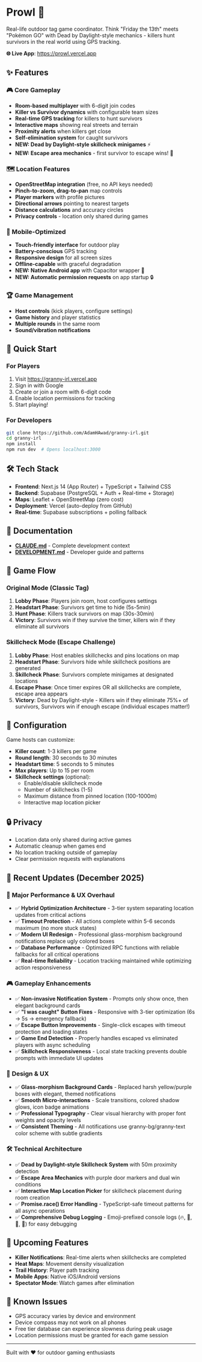 # Prowl 🎯

Real-life outdoor tag game coordinator. Think "Friday the 13th" meets "Pokémon GO" with Dead by Daylight-style mechanics - killers hunt survivors in the real world using GPS tracking.

**🌐 Live App**: https://prowl.vercel.app

## ✨ Features

### 🎮 Core Gameplay
- **Room-based multiplayer** with 6-digit join codes
- **Killer vs Survivor dynamics** with configurable team sizes
- **Real-time GPS tracking** for killers to hunt survivors
- **Interactive maps** showing real streets and terrain
- **Proximity alerts** when killers get close
- **Self-elimination system** for caught survivors
- **NEW: Dead by Daylight-style skillcheck minigames** ⚡
- **NEW: Escape area mechanics** - first survivor to escape wins! 🚪

### 🗺️ Location Features
- **OpenStreetMap integration** (free, no API keys needed)
- **Pinch-to-zoom, drag-to-pan** map controls
- **Player markers** with profile pictures
- **Directional arrows** pointing to nearest targets
- **Distance calculations** and accuracy circles
- **Privacy controls** - location only shared during games

### 📱 Mobile-Optimized
- **Touch-friendly interface** for outdoor play
- **Battery-conscious** GPS tracking
- **Responsive design** for all screen sizes
- **Offline-capable** with graceful degradation
- **NEW: Native Android app** with Capacitor wrapper 📲
- **NEW: Automatic permission requests** on app startup 🔒

### 🏆 Game Management
- **Host controls** (kick players, configure settings)
- **Game history** and player statistics
- **Multiple rounds** in the same room
- **Sound/vibration notifications**

## 🚀 Quick Start

### For Players
1. Visit https://granny-irl.vercel.app
2. Sign in with Google
3. Create or join a room with 6-digit code
4. Enable location permissions for tracking
5. Start playing!

### For Developers
```bash
git clone https://github.com/AdamHAwad/granny-irl.git
cd granny-irl
npm install
npm run dev  # Opens localhost:3000
```

## 🛠️ Tech Stack

- **Frontend**: Next.js 14 (App Router) + TypeScript + Tailwind CSS
- **Backend**: Supabase (PostgreSQL + Auth + Real-time + Storage)
- **Maps**: Leaflet + OpenStreetMap (zero cost)
- **Deployment**: Vercel (auto-deploy from GitHub)
- **Real-time**: Supabase subscriptions + polling fallback

## 📖 Documentation

- **[CLAUDE.md](./CLAUDE.md)** - Complete development context
- **[DEVELOPMENT.md](./DEVELOPMENT.md)** - Developer guide and patterns

## 🎯 Game Flow

### Original Mode (Classic Tag)
1. **Lobby Phase**: Players join room, host configures settings
2. **Headstart Phase**: Survivors get time to hide (5s-5min)
3. **Hunt Phase**: Killers track survivors on map (30s-30min)
4. **Victory**: Survivors win if they survive the timer, killers win if they eliminate all survivors

### Skillcheck Mode (Escape Challenge)
1. **Lobby Phase**: Host enables skillchecks and pins locations on map
2. **Headstart Phase**: Survivors hide while skillcheck positions are generated
3. **Skillcheck Phase**: Survivors complete minigames at designated locations
4. **Escape Phase**: Once timer expires OR all skillchecks are complete, escape area appears
5. **Victory**: Dead by Daylight-style - Killers win if they eliminate 75%+ of survivors, Survivors win if enough escape (individual escapes matter!)

## 📝 Configuration

Game hosts can customize:
- **Killer count**: 1-3 killers per game
- **Round length**: 30 seconds to 30 minutes
- **Headstart time**: 5 seconds to 5 minutes
- **Max players**: Up to 15 per room
- **Skillcheck settings** (optional):
  - Enable/disable skillcheck mode
  - Number of skillchecks (1-5)
  - Maximum distance from pinned location (100-1000m)
  - Interactive map location picker

## 🔒 Privacy

- Location data only shared during active games
- Automatic cleanup when games end
- No location tracking outside of gameplay
- Clear permission requests with explanations

## 🌟 Recent Updates (December 2025)

### 🚀 **Major Performance & UX Overhaul**
- ✅ **Hybrid Optimization Architecture** - 3-tier system separating location updates from critical actions
- ✅ **Timeout Protection** - All actions complete within 5-6 seconds maximum (no more stuck states)
- ✅ **Modern UI Redesign** - Professional glass-morphism background notifications replace ugly colored boxes
- ✅ **Database Performance** - Optimized RPC functions with reliable fallbacks for all critical operations
- ✅ **Real-time Reliability** - Location tracking maintained while optimizing action responsiveness

### 🎮 **Gameplay Enhancements**
- ✅ **Non-invasive Notification System** - Prompts only show once, then elegant background cards
- ✅ **"I was caught" Button Fixes** - Responsive with 3-tier optimization (6s → 5s → emergency fallback)
- ✅ **Escape Button Improvements** - Single-click escapes with timeout protection and loading states
- ✅ **Game End Detection** - Properly handles escaped vs eliminated players with async scheduling
- ✅ **Skillcheck Responsiveness** - Local state tracking prevents double prompts with immediate UI updates

### 🎨 **Design & UX**
- ✅ **Glass-morphism Background Cards** - Replaced harsh yellow/purple boxes with elegant, themed notifications
- ✅ **Smooth Micro-interactions** - Scale transitions, colored shadow glows, icon badge animations
- ✅ **Professional Typography** - Clear visual hierarchy with proper font weights and opacity levels
- ✅ **Consistent Theming** - All notifications use granny-bg/granny-text color scheme with subtle gradients

### 🛠️ **Technical Architecture**  
- ✅ **Dead by Daylight-style Skillcheck System** with 50m proximity detection
- ✅ **Escape Area Mechanics** with purple door markers and dual win conditions
- ✅ **Interactive Map Location Picker** for skillcheck placement during room creation
- ✅ **Promise.race() Error Handling** - TypeScript-safe timeout patterns for all async operations
- ✅ **Comprehensive Debug Logging** - Emoji-prefixed console logs (🔥, 🚪, 🎯, 📍) for easy debugging

## 🔮 Upcoming Features

- **Killer Notifications**: Real-time alerts when skillchecks are completed
- **Heat Maps**: Movement density visualization
- **Trail History**: Player path tracking  
- **Mobile Apps**: Native iOS/Android versions
- **Spectator Mode**: Watch games after elimination

## 🐛 Known Issues

- GPS accuracy varies by device and environment
- Device compass may not work on all phones
- Free tier database can experience slowness during peak usage
- Location permissions must be granted for each game session

---

Built with ❤️ for outdoor gaming enthusiasts